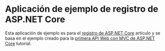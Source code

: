 # <a name="aspnet-core-logging-sample-application"></a>Aplicación de ejemplo de registro de ASP.NET Core

Esta aplicación de ejemplo es para el [registro de ASP.NET Core](https://docs.microsoft.com/aspnet/core/fundamentals/logging/index) artículo y se basa en el ejemplo creado para la [primera API Web con MVC de ASP.NET Core](https://docs.microsoft.com/aspnet/core/tutorials/first-web-api) tutorial.